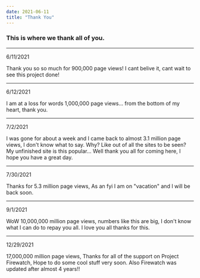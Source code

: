 ```yaml
---
date: 2021-06-11
title: "Thank You"
---
```


### This is where we thank all of you.
 
---
 
6/11/2021

Thank you so so much for 900,000 page views! I cant belive it, cant wait to see this project done!

---
 
6/12/2021

I am at a loss for words 1,000,000 page views... from the bottom of my heart, thank you.

---

7/2/2021

I was gone for about a week and I came back to almost 3.1 million page views, I don't know what to say. Why? Like out of all the sites to be seen? My unfinished site is this popular... Well thank you all for coming here, I hope you have a great day.

---

7/30/2021

Thanks for 5.3 million page views, As an fyi I am on "vacation" and I will be back soon.

---
9/1/2021

WoW 10,000,000 million page views, numbers like this are big, I don't know what I can do to repay you all. I love you all thanks for this.

---
12/29/2021

17,000,000 million page views, Thanks for all of the support on Project Firewatch, Hope to do some cool stuff very soon. Also Firewatch was updated after almost 4 years!!